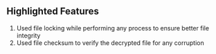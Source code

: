 ## Highlighted Features 
1. Used file locking while performing any process to ensure better file integrity
2. Used file checksum to verify the decrypted file for any corruption
